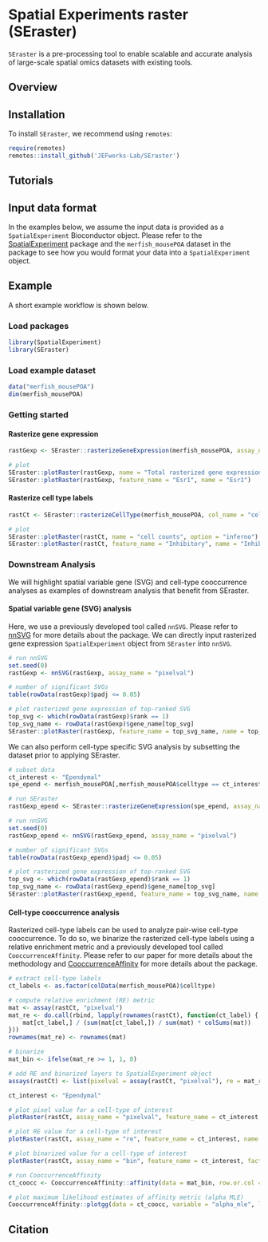 # Spatial Experiments raster (SEraster)

`SEraster` is a pre-processing tool to enable scalable and accurate analysis of large-scale spatial omics datasets with existing tools.

## Overview

## Installation

To install `SEraster`, we recommend using `remotes`:

``` r
require(remotes)
remotes::install_github('JEFworks-Lab/SEraster')
```

## Tutorials

## Input data format

In the examples below, we assume the input data is provided as a `SpatialExperiment` Bioconductor object. Please refer to the [SpatialExperiment](https://bioconductor.org/packages/SpatialExperiment) package and the `merfish_mousePOA` dataset in the package to see how you would format your data into a `SpatialExperiment` object.

## Example

A short example workflow is shown below.

### Load packages
``` r
library(SpatialExperiment)
library(SEraster)
```

### Load example dataset
``` r
data("merfish_mousePOA")
dim(merfish_mousePOA)
```

### Getting started

#### Rasterize gene expression
``` r
rastGexp <- SEraster::rasterizeGeneExpression(merfish_mousePOA, assay_name="volnorm", resolution = 50)

# plot
SEraster::plotRaster(rastGexp, name = "Total rasterized gene expression")
SEraster::plotRaster(rastGexp, feature_name = "Esr1", name = "Esr1")
```

#### Rasterize cell type labels
``` r
rastCt <- SEraster::rasterizeCellType(merfish_mousePOA, col_name = "celltype", resolution = 50)

# plot
SEraster::plotRaster(rastCt, name = "cell counts", option = "inferno")
SEraster::plotRaster(rastCt, feature_name = "Inhibitory", name = "Inhibitory neuron counts", option = "inferno")
```

### Downstream Analysis

We will highlight spatial variable gene (SVG) and cell-type cooccurrence analyses as examples of downstream analysis that benefit from SEraster.

#### Spatial variable gene (SVG) analysis

Here, we use a previously developed tool called `nnSVG`. Please refer to [nnSVG](https://bioconductor.org/packages/nnSVG) for more details about the package. We can directly input rasterized gene expression `SpatialExperiment` object from `SEraster` into `nnSVG`.

``` r
# run nnSVG
set.seed(0)
rastGexp <- nnSVG(rastGexp, assay_name = "pixelval")
```

``` r
# number of significant SVGs
table(rowData(rastGexp)$padj <= 0.05)
```

``` r
# plot rasterized gene expression of top-ranked SVG
top_svg <- which(rowData(rastGexp)$rank == 1)
top_svg_name <- rowData(rastGexp)$gene_name[top_svg]
SEraster::plotRaster(rastGexp, feature_name = top_svg_name, name = top_svg_name)
```

We can also perform cell-type specific SVG analysis by subsetting the dataset prior to applying SEraster.

``` r
# subset data
ct_interest <- "Ependymal"
spe_epend <- merfish_mousePOA[,merfish_mousePOA$celltype == ct_interest]

# run SEraster
rastGexp_epend <- SEraster::rasterizeGeneExpression(spe_epend, assay_name="volnorm", resolution = 50)

# run nnSVG
set.seed(0)
rastGexp_epend <- nnSVG(rastGexp_epend, assay_name = "pixelval")
```

``` r
# number of significant SVGs
table(rowData(rastGexp_epend)$padj <= 0.05)
```

``` r
# plot rasterized gene expression of top-ranked SVG
top_svg <- which(rowData(rastGexp_epend)$rank == 1)
top_svg_name <- rowData(rastGexp_epend)$gene_name[top_svg]
SEraster::plotRaster(rastGexp_epend, feature_name = top_svg_name, name = top_svg_name)
```

#### Cell-type cooccurrence analysis

Rasterized cell-type labels can be used to analyze pair-wise cell-type cooccurrence. To do so, we binarize the rasterized cell-type labels using a relative enrichment metric and a previously developed tool called `CooccurrenceAffinity`. Please refer to our paper for more details about the methodology and [CooccurrenceAffinity](https://CRAN.R-project.org/package=CooccurrenceAffinity) for more details about the package.

``` r
# extract cell-type labels
ct_labels <- as.factor(colData(merfish_mousePOA)$celltype)

# compute relative enrichment (RE) metric
mat <- assay(rastCt, "pixelval")
mat_re <- do.call(rbind, lapply(rownames(rastCt), function(ct_label) {
    mat[ct_label,] / (sum(mat[ct_label,]) / sum(mat) * colSums(mat))
}))
rownames(mat_re) <- rownames(mat)

# binarize
mat_bin <- ifelse(mat_re >= 1, 1, 0)

# add RE and binarized layers to SpatialExperiment object
assays(rastCt) <- list(pixelval = assay(rastCt, "pixelval"), re = mat_re, bin = mat_bin)
```

``` r
ct_interest <- "Ependymal"

# plot pixel value for a cell-type of interest
plotRaster(rastCt, assay_name = "pixelval", feature_name = ct_interest, name = "cell-type counts", option = "inferno")
```

``` r
# plot RE value for a cell-type of interest
plotRaster(rastCt, assay_name = "re", feature_name = ct_interest, name = "RE", option = "inferno")
```

``` r
# plot binarized value for a cell-type of interest
plotRaster(rastCt, assay_name = "bin", feature_name = ct_interest, factor_levels = c(0,1), name = "binarized", option = "inferno")
```

``` r
# run CooccurrenceAffinity
ct_coocc <- CooccurrenceAffinity::affinity(data = mat_bin, row.or.col = "row", squarematrix = c("all"))

# plot maximum likelihood estimates of affinity metric (alpha MLE)
CooccurrenceAffinity::plotgg(data = ct_coocc, variable = "alpha_mle", legendlimit = "datarange")
```

## Citation
